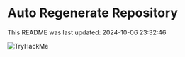 # Auto Regenerate Repository

This README was last updated: 2024-10-06 23:32:46

 ![TryHackMe](https://tryhackme.com/badge/533634)